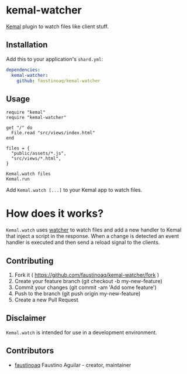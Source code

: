# kemal-watcher

[Kemal](https://github.com/kemalcr/kemal) plugin to watch files like client stuff.

## Installation

Add this to your application's `shard.yml`:

```yaml
dependencies:
  kemal-watcher:
    github: faustinoaq/kemal-watcher
```

## Usage

```crystal
require "kemal"
require "kemal-watcher"

get "/" do
  File.read "src/views/index.html"
end

files = {
  "public/assets/*.js",
  "src/views/*.html",
}

Kemal.watch files
Kemal.run
```

Add `Kemal.watch [...]` to your Kemal app to watch files.

# How does it works?

`Kemal.watch` uses [watcher](https://github.com/faustinoaq/watcher) to watch files and add a new handler to Kemal that inject a script in the response. When a change is detected an event handler is executed and then send a reload signal to the clients.

## Contributing

1. Fork it ( https://github.com/faustinoaq/kemal-watcher/fork )
2. Create your feature branch (git checkout -b my-new-feature)
3. Commit your changes (git commit -am 'Add some feature')
4. Push to the branch (git push origin my-new-feature)
5. Create a new Pull Request

## Disclaimer

`Kemal.watch` is intended for use in a development environment.

## Contributors

- [faustinoaq](https://github.com/faustinoaq) Faustino Aguilar - creator, maintainer
